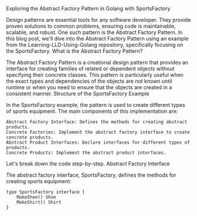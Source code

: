 Exploring the Abstract Factory Pattern in Golang with SportsFactory

Design patterns are essential tools for any software developer. They provide proven solutions to common problems, ensuring code is maintainable, scalable, and robust. One such pattern is the Abstract Factory Pattern. In this blog post, we'll dive into the Abstract Factory Pattern using an example from the Learning-LLD-Using-Golang repository, specifically focusing on the SportsFactory.
What is the Abstract Factory Pattern?

The Abstract Factory Pattern is a creational design pattern that provides an interface for creating families of related or dependent objects without specifying their concrete classes. This pattern is particularly useful when the exact types and dependencies of the objects are not known until runtime or when you need to ensure that the objects are created in a consistent manner.
Structure of the SportsFactory Example

In the SportsFactory example, the pattern is used to create different types of sports equipment. The main components of this implementation are:

    Abstract Factory Interface: Defines the methods for creating abstract products.
    Concrete Factories: Implement the abstract factory interface to create concrete products.
    Abstract Product Interfaces: Declare interfaces for different types of products.
    Concrete Products: Implement the abstract product interfaces.

Let's break down the code step-by-step.
Abstract Factory Interface

The abstract factory interface, SportsFactory, defines the methods for creating sports equipment:

```
type SportsFactory interface {
    MakeShoe() Shoe
    MakeShirt() Shirt
}
```
